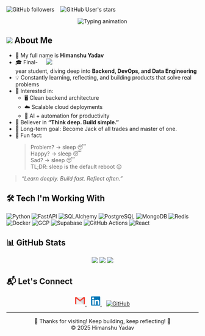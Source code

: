 <img alt="GitHub followers" src="https://img.shields.io/github/followers/Himanshu-Yadav-0?style=social"> &nbsp;&nbsp;
<img alt="GitHub User's stars" src="https://img.shields.io/github/stars/Himanshu-Yadav-0?style=social"> &nbsp;&nbsp;


<div align="center">
  <img src="https://readme-typing-svg.herokuapp.com?font=Fira+Code&color=%23FF6F61&size=40&center=true&vCenter=true&height=60&width=700&lines=Hola!+Amigo;" alt="Typing animation" />
</div>

## <img src="https://raw.githubusercontent.com/nixin72/nixin72/master/wave.gif" width="50px"> About Me

- 🪪 My full name is **Himanshu Yadav** <img src="https://i.pinimg.com/originals/df/1a/ff/df1aff8395678d11b99b575f0e3b19d5.gif" width="400" align="right"/>
- 🎓 Final-year student, diving deep into **Backend, DevOps, and Data Engineering**
- 💡 Constantly learning, reflecting, and building products that solve real problems
- 🧩 Interested in:
  - 🖥️ Clean backend architecture  
  - ☁️ Scalable cloud deployments  
  - 🤖 AI + automation for productivity  
- 🧠 Believer in **“Think deep. Build simple.”**
- 🎯 Long-term goal: Become Jack of all trades and master of one.
- 💬 Fun fact:  
  > Problem? → sleep 😴  
  > Happy? → sleep 😴  
  > Sad? → sleep 😴  
  > TL;DR: sleep is the default reboot 😌


> _“Learn deeply. Build fast. Reflect often.”_

## 🛠️ Tech I'm Working With

![Python](https://img.shields.io/badge/python-%2314354C.svg?style=for-the-badge&logo=python&logoColor=white)
![FastAPI](https://img.shields.io/badge/fastapi-%2300C7B7.svg?style=for-the-badge&logo=fastapi&logoColor=white)
![SQLAlchemy](https://img.shields.io/badge/sqlalchemy-%23D34F4F.svg?style=for-the-badge&logo=python&logoColor=white)
![PostgreSQL](https://img.shields.io/badge/postgresql-%23316192.svg?style=for-the-badge&logo=postgresql&logoColor=white)
![MongoDB](https://img.shields.io/badge/mongodb-%234ea94b.svg?style=for-the-badge&logo=mongodb&logoColor=white)
![Redis](https://img.shields.io/badge/redis-%23DD0031.svg?style=for-the-badge&logo=redis&logoColor=white)
![Docker](https://img.shields.io/badge/docker-%230db7ed.svg?style=for-the-badge&logo=docker&logoColor=white)
![GCP](https://img.shields.io/badge/google%20cloud-%234285F4.svg?style=for-the-badge&logo=googlecloud&logoColor=white)
![Supabase](https://img.shields.io/badge/supabase-%2300e27b.svg?style=for-the-badge&logo=supabase&logoColor=white)
![GitHub Actions](https://img.shields.io/badge/github%20actions-%232671E5.svg?style=for-the-badge&logo=githubactions&logoColor=white)
![React](https://img.shields.io/badge/react-%2320232a.svg?style=for-the-badge&logo=react&logoColor=%2361DAFB)
<!-- ![TypeScript](https://img.shields.io/badge/typescript-%23007ACC.svg?style=for-the-badge&logo=typescript&logoColor=white) -->

## 📊 GitHub Stats

<div align="center">
  <img height="150em" src="https://github-readme-stats.vercel.app/api/top-langs/?username=Himanshu-Yadav-0&layout=compact&theme=radical" />
  <img height="150em" src="https://github-readme-stats.vercel.app/api?username=Himanshu-Yadav-0&show_icons=true&theme=radical" />
  <img src="http://github-readme-streak-stats.herokuapp.com?user=Himanshu-Yadav-0&theme=radical" />
</div>

## 📬 Let's Connect

<p align="center">
  <a href="mailto:himanshuyadav.it26@gmail.com">
    <img alt="Email" width="26px" src="https://github.com/SatYu26/SatYu26/blob/master/Assets/Gmail.svg" />
  </a> &nbsp;&nbsp;
  <a href="https://www.linkedin.com/in/hiimanshuyadav/">
    <img alt="LinkedIn" width="24px" src="https://github.com/SatYu26/SatYu26/blob/master/Assets/Linkedin.svg" />
  </a> &nbsp;&nbsp;
  <!-- <a href="https://leetcode.com/himanshu_ydv/">
    <img alt="LeetCode" width="24px" src="https://github.com/SatYu26/SatYu26/blob/master/Assets/leetcode.png" /> -->
  <!-- </a> &nbsp;&nbsp; -->
  <a href="https://github.com/Himanshu-Yadav-0/">
    <img alt="GitHub" width="26px" src="https://upload.wikimedia.org/wikipedia/commons/9/91/Octicons-mark-github.svg" />
  </a>
</p>

---

<div align="center">
  🧠 Thanks for visiting! Keep building, keep reflecting! 🚀 <br/>
  &copy; 2025 Himanshu Yadav
</div>
